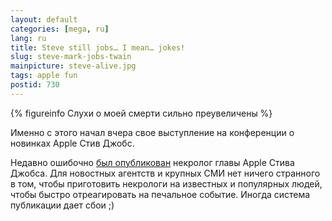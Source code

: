 ```yaml
---
layout: default
categories: [mega, ru]
lang: ru
title: Steve still jobs… I mean… jokes!
slug: steve-mark-jobs-twain
mainpicture: steve-alive.jpg
tags: apple fun 
postid: 730
---
```




{% figureinfo Слухи о моей смерти сильно преувеличены %}



Именно с этого начал вчера свое выступление на конференции о новинках Apple Стив Джобс.

Недавно ошибочно <a href="http://www.google.com.ua/search?hl=uk&q=steve+job+death+notice&btnG=Пошук&meta=">был опубликован</a> некролог главы Apple Стива Джобса. Для новостных агентств и крупных СМИ нет ничего странного в том, чтобы приготовить некрологи на известных и популярных людей, чтобы быстро отреагировать на печальное событие. Иногда система публикации дает сбои ;)